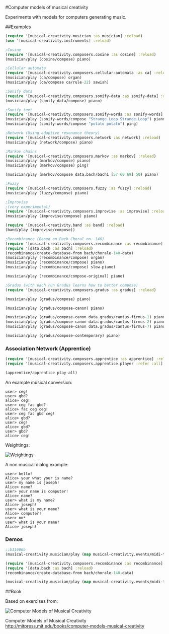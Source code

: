 #Computer models of musical creativity

Experiments with models for computers generating music.

##Examples

```clojure
(require '[musical-creativity.musician :as musician] :reload)
(use '[musical-creativity.instruments] :reload)

;Cosine
(require '[musical-creativity.composers.cosine :as cosine] :reload)
(musician/play (cosine/compose) piano)

;Cellular automata
(require '[musical-creativity.composers.cellular-automata :as ca] :reload)
(musician/play (ca/compose) organ)
(musician/play (ca/compose ca/rule-22) sawish)

;Sonify data
(require '[musical-creativity.composers.sonify-data :as sonify-data] :reload)
(musician/play (sonify-data/compose) piano)

;Sonify text
(require '[musical-creativity.composers.sonify-words :as sonify-words] :reload)
(musician/play (sonify-words/compose "Strange Loop Strange Loop") piano)
(musician/play (sonify-words/compose "potato potato") ping)

;Network (Using adaptive resonance theory)
(require '[musical-creativity.composers.network :as network] :reload)
(musician/play (network/compose) piano)

;Markov chains
(require '[musical-creativity.composers.markov :as markov] :reload)
(musician/play (markov/compose) piano)
(musician/play (markov/compose) ping)

(musician/play (markov/compose data.bach/bach1 [57 60 69] 50) piano)

;Fuzzy
(require '[musical-creativity.composers.fuzzy :as fuzzy] :reload)
(musician/play (fuzzy/compose) piano)

;Improvise
;(very experimental)
(require '[musical-creativity.composers.improvise :as improvise] :reload)
(musician/play (improvise/compose) piano)

(require '[musical-creativity.band :as band] :reload)
(band/play (improvise/compose))

;Recombinance (Based on Bach Choral no. 140)
(require '[musical-creativity.composers.recombinance :as recombinance] :reload)
(require '[data.bach :as bach] :reload)
(recombinance/create-database-from bach/chorale-140-data)
(musician/play (recombinance/compose) organ)
(musician/play (recombinance/compose) piano)
(musician/play (recombinance/compose) slow-piano)

(musician/play (recombinance/compose-original) piano)

;Gradus (with each run Gradus learns how to better compose)
(require '[musical-creativity.composers.gradus :as gradus] :reload)

(musician/play (gradus/compose) piano)

(musician/play (gradus/compose-canon) piano)

(musician/play (gradus/compose-canon data.gradus/cantus-firmus-1) piano)
(musician/play (gradus/compose-canon data.gradus/cantus-firmus-2) piano)
(musician/play (gradus/compose-canon data.gradus/cantus-firmus-7) piano)

(musician/play (gradus/compose-contemporary) piano)
```

### Association Network (Apprentice)

```clojure
(require '[musical-creativity.composers.apprentice :as apprentice] :reload)
(require '[musical-creativity.composers.apprentice.player :refer :all] :reload)

(apprentice/apprentice play-all)
```

An example musical conversion:

```
user> ceg!
user> gbd?
alice> ceg!
user> ceg fac gbd?
alice> fac ceg ceg!
user> ceg fac gbd ceg! 
alice> gbd?
user> ceg!
alice> gbd?
user> gbd?
alice> ceg!
```

Weightings:

![Weightings](http://s7.postimg.org/r1igtc3wr/png8043032250889381797.png)


A non musical dialog example:

```
user> hello!
Alice> your what your is name?
user> my name is joseph!
Alice> name?
user> your name is computer!
Alice> name?
user> what is my name?
Alice> joseph!
user> what is your name?
Alice> computer!
user> no*
user> what is your name?
Alice> joseph!
```

### Demos

```clojure
;;b11606b
(musical-creativity.musician/play (map musical-creativity.events/midi-to-event data.bach.chorale-140/b11606b) piano)

(require '[musical-creativity.composers.recombinance :as recombinance] :reload)
(require '[data.bach :as bach] :reload)
(recombinance/create-database-from bach/chorale-140-data)

(musical-creativity.musician/play (map musical-creativity.events/midi-to-event ('b11606b-22 @beats-store)))
```

##Book

Based on exercises from:

![Computer Models of Musical Creativity](http://mitpress.mit.edu/covers/9780262033381.jpg)

Computer Models of Musical Creativity http://mitpress.mit.edu/books/computer-models-musical-creativity


